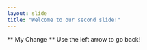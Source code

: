 ```yaml
---
layout: slide
title: "Welcome to our second slide!"
---
```

** My Change **
Use the left arrow to go back!
